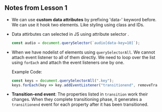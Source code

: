 ## Notes from Lesson 1

* We can use **custom data attributes** by prefixing 'data-' keyword before. We can use it hook two elements. Like styling using class and IDs.
* Data attirbutes can selected in JS using attribute selector .


    ```javascript
    const audio = document.querySelector(`audio[data-key=10]`);
    ```

* When we have nodelist of elements using `querySelectorAll`. We cannot attach event listener to all of them directly. We need to loop over the list using `forEach` and attach the event listeners one by one.

  Example Code:

  ```javascript
  const keys = document.querySelectorAll(".key");
  keys.forEach(key => key.addEventListener("transitionend", removeTransition));
  ```

* **Transition-end event**: The properties listed in `transition` work their changes. When they complete transitioning phase, it generates a `transitionend` event for each property after it has been transitioned.
